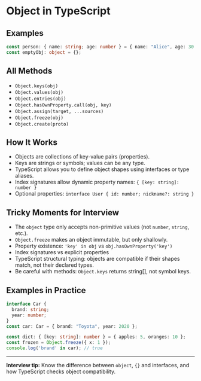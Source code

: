 # Object in TypeScript

## Examples

```ts
const person: { name: string; age: number } = { name: "Alice", age: 30 };
const emptyObj: object = {};
```

## All Methods

- `Object.keys(obj)`
- `Object.values(obj)`
- `Object.entries(obj)`
- `Object.hasOwnProperty.call(obj, key)`
- `Object.assign(target, ...sources)`
- `Object.freeze(obj)`
- `Object.create(proto)`

## How It Works

- Objects are collections of key-value pairs (properties).
- Keys are strings or symbols; values can be any type.
- TypeScript allows you to define object shapes using interfaces or type aliases.
- Index signatures allow dynamic property names: `{ [key: string]: number }`
- Optional properties: `interface User { id: number; nickname?: string }`

## Tricky Moments for Interview

- The `object` type only accepts non-primitive values (not `number`, `string`, etc.).
- `Object.freeze` makes an object immutable, but only shallowly.
- Property existence: `'key' in obj` vs `obj.hasOwnProperty('key')`
- Index signatures vs explicit properties
- TypeScript structural typing: objects are compatible if their shapes match, not their declared types.
- Be careful with methods: `Object.keys` returns string[], not symbol keys.

## Examples in Practice

```ts
interface Car {
  brand: string;
  year: number;
}
const car: Car = { brand: "Toyota", year: 2020 };

const dict: { [key: string]: number } = { apples: 5, oranges: 10 };
const frozen = Object.freeze({ x: 1 });
console.log('brand' in car); // true
```

---
**Interview tip:** Know the difference between `object`, `{}` and interfaces, and how TypeScript checks object compatibility.
